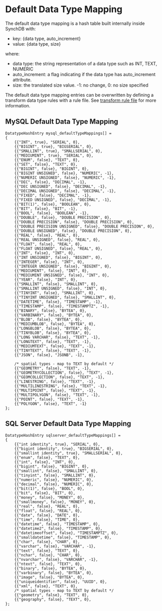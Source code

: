 # Default Data Type Mapping

The default data type mapping is a hash table built internally inside SynchDB with:

* key: {data type, auto_increment} 
* value: {data type, size}

where:

* data type: the string representation of a data type such as INT, TEXT, NUMERIC
* auto_increment: a flag indicating if the data type has auto_increment attribute.
* size: the translated size value. -1: no change, 0: no size specified

The default data type mapping entries can be overwritten by defining a transform data type rules with a rule file. See [transform rule file](https://docs.synchdb.com/user-guide/transform_rule_file/) for more information.

## MySQL Default Data Type Mapping

```
DatatypeHashEntry mysql_defaultTypeMappings[] =
{
	{{"INT", true}, "SERIAL", 0},
	{{"BIGINT", true}, "BIGSERIAL", 0},
	{{"SMALLINT", true}, "SMALLSERIAL", 0},
	{{"MEDIUMINT", true}, "SERIAL", 0},
	{{"ENUM", false}, "TEXT", 0},
	{{"SET", false}, "TEXT", 0},
	{{"BIGINT", false}, "BIGINT", 0},
	{{"BIGINT UNSIGNED", false}, "NUMERIC", -1},
	{{"NUMERIC UNSIGNED", false}, "NUMERIC", -1},
	{{"DEC", false}, "DECIMAL", -1},
	{{"DEC UNSIGNED", false}, "DECIMAL", -1},
	{{"DECIMAL UNSIGNED", false}, "DECIMAL", -1},
	{{"FIXED", false}, "DECIMAL", -1},
	{{"FIXED UNSIGNED", false}, "DECIMAL", -1},
	{{"BIT(1)", false}, "BOOLEAN", 0},
	{{"BIT", false}, "BIT", -1},
	{{"BOOL", false}, "BOOLEAN", -1},
	{{"DOUBLE", false}, "DOUBLE PRECISION", 0},
	{{"DOUBLE PRECISION", false}, "DOUBLE PRECISION", 0},
	{{"DOUBLE PRECISION UNSIGNED", false}, "DOUBLE PRECISION", 0},
	{{"DOUBLE UNSIGNED", false}, "DOUBLE PRECISION", 0},
	{{"REAL", false}, "REAL", 0},
	{{"REAL UNSIGNED", false}, "REAL", 0},
	{{"FLOAT", false}, "REAL", 0},
	{{"FLOAT UNSIGNED", false}, "REAL", 0},
	{{"INT", false}, "INT", 0},
	{{"INT UNSIGNED", false}, "BIGINT", 0},
	{{"INTEGER", false}, "INT", 0},
	{{"INTEGER UNSIGNED", false}, "BIGINT", 0},
	{{"MEDIUMINT", false}, "INT", 0},
	{{"MEDIUMINT UNSIGNED", false}, "INT", 0},
	{{"YEAR", false}, "INT", 0},
	{{"SMALLINT", false}, "SMALLINT", 0},
	{{"SMALLINT UNSIGNED", false}, "INT", 0},
	{{"TINYINT", false}, "SMALLINT", 0},
	{{"TINYINT UNSIGNED", false}, "SMALLINT", 0},
	{{"DATETIME", false}, "TIMESTAMP", -1},
	{{"TIMESTAMP", false}, "TIMESTAMPTZ", -1},
	{{"BINARY", false}, "BYTEA", 0},
	{{"VARBINARY", false}, "BYTEA", 0},
	{{"BLOB", false}, "BYTEA", 0},
	{{"MEDIUMBLOB", false}, "BYTEA", 0},
	{{"LONGBLOB", false}, "BYTEA", 0},
	{{"TINYBLOB", false}, "BYTEA", 0},
	{{"LONG VARCHAR", false}, "TEXT", -1},
	{{"LONGTEXT", false}, "TEXT", -1},
	{{"MEDIUMTEXT", false}, "TEXT", -1},
	{{"TINYTEXT", false}, "TEXT", -1},
	{{"JSON", false}, "JSONB", -1},

	/* spatial types - map to TEXT by default */
	{{"GEOMETRY", false}, "TEXT", -1},
	{{"GEOMETRYCOLLECTION", false}, "TEXT", -1},
	{{"GEOMCOLLECTION", false}, "TEXT", -1},
	{{"LINESTRING", false}, "TEXT", -1},
	{{"MULTILINESTRING", false}, "TEXT", -1},
	{{"MULTIPOINT", false}, "TEXT", -1},
	{{"MULTIPOLYGON", false}, "TEXT", -1},
	{{"POINT", false}, "TEXT", -1},
	{{"POLYGON", false}, "TEXT", -1}
};

```

## SQL Server Default Data Type Mapping

```
DatatypeHashEntry sqlserver_defaultTypeMappings[] =
{
	{{"int identity", true}, "SERIAL", 0},
	{{"bigint identity", true}, "BIGSERIAL", 0},
	{{"smallint identity", true}, "SMALLSERIAL", 0},
	{{"enum", false}, "TEXT", 0},
	{{"int", false}, "INT", 0},
	{{"bigint", false}, "BIGINT", 0},
	{{"smallint", false}, "SMALLINT", 0},
	{{"tinyint", false}, "SMALLINT", 0},
	{{"numeric", false}, "NUMERIC", 0},
	{{"decimal", false}, "NUMERIC", 0},
	{{"bit(1)", false}, "BOOL", 0},
	{{"bit", false}, "BIT", 0},
	{{"money", false}, "MONEY", 0},
	{{"smallmoney", false}, "MONEY", 0},
	{{"real", false}, "REAL", 0},
	{{"float", false}, "REAL", 0},
	{{"date", false}, "DATE", 0},
	{{"time", false}, "TIME", 0},
	{{"datetime", false}, "TIMESTAMP", 0},
	{{"datetime2", false}, "TIMESTAMP", 0},
	{{"datetimeoffset", false}, "TIMESTAMPTZ", 0},
	{{"smalldatetime", false}, "TIMESTAMP", 0},
	{{"char", false}, "CHAR", 0},
	{{"varchar", false}, "VARCHAR", -1},
	{{"text", false}, "TEXT", 0},
	{{"nchar", false}, "CHAR", 0},
	{{"nvarchar", false}, "VARCHAR", -1},
	{{"ntext", false}, "TEXT", 0},
	{{"binary", false}, "BYTEA", 0},
	{{"varbinary", false}, "BYTEA", 0},
	{{"image", false}, "BYTEA", 0},
	{{"uniqueidentifier", false}, "UUID", 0},
	{{"xml", false}, "TEXT", 0},
	/* spatial types - map to TEXT by default */
	{{"geometry", false}, "TEXT", 0},
	{{"geography", false}, "TEXT", 0},
};
```
